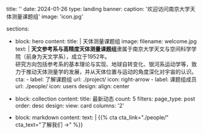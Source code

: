title: ''
date: 2024-01-26
type: landing
banner:
  caption: '欢迎访问南京大学天体测量课题组'
  image: 'icon.jpg'

sections:
  - block: hero
    content:
      title: |
        天体测量课题组
      image:
        filename: welcome.jpg
      text: |
        **天文参考系与高精度天体测量课题组**隶属于南京大学天文与空间科学学院（前身为天文学系），成立于1952年。  
        研究方向包括参考系的基本理论与实现、地球自转变化、银河系运动学等，致力于推动天体测量学的发展，并从天体位置与运动的角度深化对宇宙的认识。
      cta:
        - label: 了解课题组
          url: ./project/
          icon: right-arrow
        - label: 课题组成员
          url: ./people/
          icon: users
    design:
      align: center

  - block: collection
    content:
      title: 最新动态
      count: 5
      filters:
        page_type: post
      order: desc
    design:
      view: card
      columns: '2'

  - block: markdown
    content:
      text: |
        {{% cta cta_link="./people/" cta_text="了解我们 →" %}}
